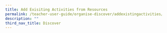 ```yaml
---
title: Add Exisiting Activities from Resources
permalink: /teacher-user-guide/organise-discover/addexistingactivities/
description: ""
third_nav_title: Discover
---
```

